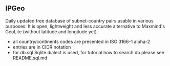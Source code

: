 IPGeo
-----

Daily updated free database of subnet-country pairs usable in various purposes. It is open, lightweight and less accurate alternative to Maxmind's GeoLite (without latitude and longitude yet).

- all country/continents codes are presented in ISO 3166-1 alpha-2
- entries are in CIDR notation
- for db.sql Sqlite dialect is used, for tutorial how to search db please see README.sql.md
